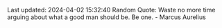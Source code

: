 Last updated: 2024-04-02 15:32:40
Random Quote: Waste no more time arguing about what a good man should be. Be one. - Marcus Aurelius